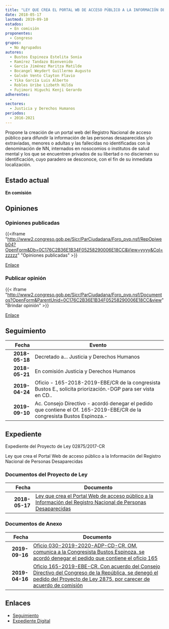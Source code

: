 ```yaml
---
title: "LEY QUE CREA EL PORTAL WB DE ACCESO PÚBLICO A LA INFORMACIÓN DEL REGISTRO NACIONAL DE PERSONAS DESAPARECIDAS"
date: 2018-05-17
lastmod: 2019-09-10
estados: 
  - En comisión
proponentes: 
  - Congreso
grupos: 
  - No Agrupados
autores: 
  - Bustos Espinoza Estelita Sonia
  - Ramírez Tandazo Bienvenido
  - García Jiménez Maritza Matilde
  - Bocangel Weydert Guillermo Augusto
  - Galván Vento Clayton Flavio
  - Yika García Luis Alberto
  - Robles Uribe Lizbeth Hilda
  - Fujimori Higuchi Kenji Gerardo
adherentes: 
  - 
sectores: 
  - Justicia y Derechos Humanos
periodos: 
  - 2016-2021
---
```


Propone la creación de un portal web del Registro Nacional de acceso público para difundir la información de las personas desaparecidas y/o extraviadas, menores o adultas y las fallecidas no identificadas con la denominación de NN, internados en nosocomios o institutos de salud mental y los que se encuentren privados de su libertad o no disciernen su identificación, cuyo paradero se desconoce, con el fin de su inmediata localización.


## Estado actual

**En comisión**

## Opiniones

### Opiniones publicadas

{{<iframe "http://www2.congreso.gob.pe/Sicr/ParCiudadana/Foro_pvp.nsf/RepOpiweb04?OpenForm&Db=0C176C2B36E1B34F05258290006E18CC&View=yyyy&Col=zzzzz" "Opiniones publicadas" >}}

[Enlace](http://www2.congreso.gob.pe/Sicr/ParCiudadana/Foro_pvp.nsf/RepOpiweb04?OpenForm&Db=0C176C2B36E1B34F05258290006E18CC&View=yyyy&Col=zzzzz)
### Publicar opinión

{{< iframe "http://www2.congreso.gob.pe/Sicr/ParCiudadana/Foro_pvp.nsf/Documentos?OpenForm&ParentUnid=0C176C2B36E1B34F05258290006E18CC&view" "Brindar opinión" >}}

[Enlace](http://www2.congreso.gob.pe/Sicr/ParCiudadana/Foro_pvp.nsf/Documentos?OpenForm&ParentUnid=0C176C2B36E1B34F05258290006E18CC&view)

## Seguimiento

| Fecha | Evento |
|------:|--------|
| **2018-05-18** | Decretado a... Justicia y Derechos Humanos|
| **2018-05-21** | En comisión Justicia y Derechos Humanos|
| **2019-04-24** | Oficio - 165-2018-2019-EBE/CR de la congresista Bustos E., solicita priorización.-DGP para ser vista en CD..|
| **2019-09-10** | Ac. Consejo Directivo - acordó denegar el pedido que contiene el Of. 165-2019-EBE/CR de la congresista Bustos Espinoza.-|


## Expediente

Expediente del Proyecto de Ley 02875/2017-CR

Ley que crea el Portal Web de acceso público a la Información del Registro Nacional de Personas Desaparecidas


### Documentos del Proyecto de Ley

| Fecha | Documento |
|------:|--------|
| **2018-05-17** | [Ley que crea el Portal Web de acceso público a la Información del Registro Nacional de Personas Desaparecidas](http://www.leyes.congreso.gob.pe/Documentos/2016_2021/Proyectos_de_Ley_y_de_Resoluciones_Legislativas/PL0287520180517..pdf) |

### Documentos de Anexo

| Fecha | Documento |
|------:|--------|
| **2019-09-16** | [Oficio 030-2019-2020-ADP-CD-CR, OM, comunica a la Congresista Bustos Espinoza, se acordó denegar el pedido que contiene el oficio 165](http://www.leyes.congreso.gob.pe/Documentos/2016_2021/Oficios/Oficialia_Mayor/OFICIO-030-2019-2020-ADP-CD-CR.pdf) |
| **2019-04-16** | [Oficio 165-2019-EBE-CR, Con acuerdo del Consejo Directivo del Congreso de la República, se denegó el pedido del Proyecto de Ley 2875, por carecer de acuerdo de comisión](http://www.leyes.congreso.gob.pe/Documentos/2016_2021/Consejo_Directivo/Pedidos_Pase_a_Comision/OFICIO-165-2019-EBE-CR.pdf) |

## Enlaces 

- [Seguimiento](http://www2.congreso.gob.pe/Sicr/TraDocEstProc/CLProLey2016.nsf/f7fff46988ca05b1052578e100829cc7/866a966f9d020e78052582900067875d?OpenDocument)
- [Expediente Digital](http://www2.congreso.gob.pe/Sicr/TraDocEstProc/CLProLey2016.nsf/f7fff46988ca05b1052578e100829cc7/866a966f9d020e78052582900067875d?OpenDocument&Click=05257FB7005EB655.eb71d0cf91d8294e05256cdf006b5706/$Body/0.1C6C)
